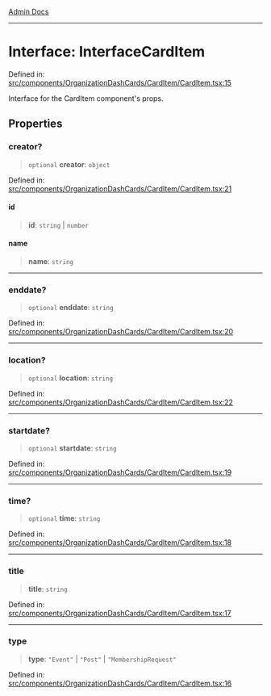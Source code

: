 [Admin Docs](/)

***

# Interface: InterfaceCardItem

Defined in: [src/components/OrganizationDashCards/CardItem/CardItem.tsx:15](https://github.com/PalisadoesFoundation/talawa-admin/blob/main/src/components/OrganizationDashCards/CardItem/CardItem.tsx#L15)

Interface for the CardItem component's props.

## Properties

### creator?

> `optional` **creator**: `object`

Defined in: [src/components/OrganizationDashCards/CardItem/CardItem.tsx:21](https://github.com/PalisadoesFoundation/talawa-admin/blob/main/src/components/OrganizationDashCards/CardItem/CardItem.tsx#L21)

#### id

> **id**: `string` \| `number`

#### name

> **name**: `string`

***

### enddate?

> `optional` **enddate**: `string`

Defined in: [src/components/OrganizationDashCards/CardItem/CardItem.tsx:20](https://github.com/PalisadoesFoundation/talawa-admin/blob/main/src/components/OrganizationDashCards/CardItem/CardItem.tsx#L20)

***

### location?

> `optional` **location**: `string`

Defined in: [src/components/OrganizationDashCards/CardItem/CardItem.tsx:22](https://github.com/PalisadoesFoundation/talawa-admin/blob/main/src/components/OrganizationDashCards/CardItem/CardItem.tsx#L22)

***

### startdate?

> `optional` **startdate**: `string`

Defined in: [src/components/OrganizationDashCards/CardItem/CardItem.tsx:19](https://github.com/PalisadoesFoundation/talawa-admin/blob/main/src/components/OrganizationDashCards/CardItem/CardItem.tsx#L19)

***

### time?

> `optional` **time**: `string`

Defined in: [src/components/OrganizationDashCards/CardItem/CardItem.tsx:18](https://github.com/PalisadoesFoundation/talawa-admin/blob/main/src/components/OrganizationDashCards/CardItem/CardItem.tsx#L18)

***

### title

> **title**: `string`

Defined in: [src/components/OrganizationDashCards/CardItem/CardItem.tsx:17](https://github.com/PalisadoesFoundation/talawa-admin/blob/main/src/components/OrganizationDashCards/CardItem/CardItem.tsx#L17)

***

### type

> **type**: `"Event"` \| `"Post"` \| `"MembershipRequest"`

Defined in: [src/components/OrganizationDashCards/CardItem/CardItem.tsx:16](https://github.com/PalisadoesFoundation/talawa-admin/blob/main/src/components/OrganizationDashCards/CardItem/CardItem.tsx#L16)
